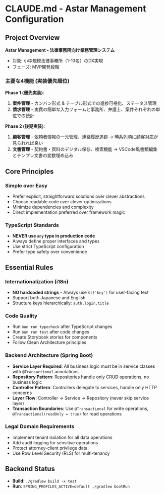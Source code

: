 # CLAUDE.md - Astar Management Configuration

## Project Overview

**Astar Management - 法律事務所向け業務管理システム**
- 対象: 小中規模法律事務所（1-10名）のDX実現
- フェーズ: MVP開発段階

### 主要な4機能 (実装優先順位)

**Phase 1 (優先実装)**:
1. **案件管理** - カンバン形式 & テーブル形式での進捗可視化、ステータス管理
2. **請求管理** - 実費の簡単な入力フォームと事務所、弁護士、案件それぞれの単位での統計

**Phase 2 (後期実装)**:
1. **顧客管理** - 依頼者情報の一元管理、連絡履歴追跡 -> 時系列順に顧客対応が見られれば良い
2. **文書管理** - 契約書・資料のデジタル保存、検索機能 -> VSCode風書類編集とテンプレ文書の変数埋め込み

## Core Principles

### Simple over Easy
- Prefer explicit, straightforward solutions over clever abstractions
- Choose readable code over clever optimizations
- Minimize dependencies and complexity
- Direct implementation preferred over framework magic

### TypeScript Standards
- **NEVER use `any` type in production code**
- Always define proper interfaces and types
- Use strict TypeScript configuration
- Prefer type safety over convenience

## Essential Rules

### Internationalization (i18n)
- **NO hardcoded strings** - Always use `$t('key')` for user-facing text
- Support both Japanese and English
- Structure keys hierarchically: `auth.login.title`

### Code Quality
- Run `bun run typecheck` after TypeScript changes
- Run `bun run test` after code changes
- Create Storybook stories for components
- Follow Clean Architecture principles

### Backend Architecture (Spring Boot)
- **Service Layer Required**: All business logic must be in service classes with `@Transactional` annotations
- **Repository Pattern**: Repositories handle only CRUD operations, no business logic
- **Controller Pattern**: Controllers delegate to services, handle only HTTP concerns
- **Layer Flow**: Controller → Service → Repository (never skip service layer)
- **Transaction Boundaries**: Use `@Transactional` for write operations, `@Transactional(readOnly = true)` for read operations

### Legal Domain Requirements
- Implement tenant isolation for all data operations
- Add audit logging for sensitive operations
- Protect attorney-client privilege data
- Use Row Level Security (RLS) for multi-tenancy

## Backend Status
- **Build**: `./gradlew build -x test`
- **Run**: `SPRING_PROFILES_ACTIVE=default ./gradlew bootRun`